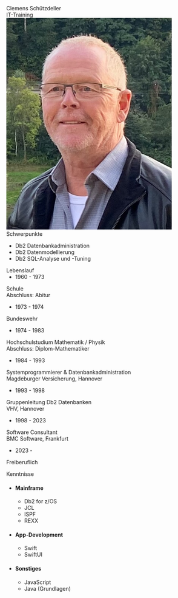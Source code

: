 <div class="hGrid">
  <div class="grid-2">
    <div class="gridHeader">Clemens Schützdeller</div>
    <div class="gridHeader">IT-Training</div>
  </div>
  <div class="grid-1">
    <img src="SchuetzdellerClemens.jpg">
  </div>
</div>

<div class="hGrid">
  <div class="grid-2">
    <div class="gridTitle">Schwerpunkte</div>
      <ul>
        <li>Db2 Datenbankadministration</li>
        <li>Db2 Datenmodellierung</li>
        <li>Db2 SQL-Analyse und -Tuning</li>
      </ul>
    </div>
</div>

<div class="hGrid">
  <div class="grid-2">
    <div class="gridTitle">Lebenslauf</div>
    <div class="hGrid" style="padding: 0;">
      <div class="grid-1"><ul style="margin: 0;"><li>1960 - 1973</li></ul></div>
      <div class="grid-2"><p>Schule<br>Abschluss: Abitur</p></div>
    <div class="gridBreak" style="height: calc(0.1 * var(--base-font-size))"></div>
      <div class="grid-1"><ul style="margin: 0;"><li>1973 - 1974</li></ul></div>
      <div class="grid-2"><p>Bundeswehr</p></div>
    <div class="gridBreak" style="height: calc(0.1 * var(--base-font-size))"></div>
      <div class="grid-1"><ul style="margin: 0;"><li>1974 - 1983</li></ul></div>
      <div class="grid-2"><p>Hochschulstudium Mathematik / Physik<br>Abschluss: Diplom-Mathematiker</p></div>
    <div class="gridBreak" style="height: calc(0.1 * var(--base-font-size))"></div>
      <div class="grid-1"><ul style="margin: 0;"><li>1984 - 1993</li></ul></div>
      <div class="grid-2"><p>Systemprogrammierer & Datenbankadministration<br>Magdeburger Versicherung, Hannover</p></div>
    <div class="gridBreak" style="height: calc(0.1 * var(--base-font-size))"></div>
      <div class="grid-1"><ul style="margin: 0;"><li>1993 - 1998</li></ul></div>
      <div class="grid-2"><p>Gruppenleitung Db2 Datenbanken<br>VHV, Hannover</p></div>
    <div class="gridBreak" style="height: calc(0.1 * var(--base-font-size))"></div>
      <div class="grid-1"><ul style="margin: 0;"><li>1998 - 2023</li></ul></div>
      <div class="grid-2"><p>Software Consultant<br>BMC Software, Frankfurt</p></div>
    <div class="gridBreak" style="height: calc(0.1 * var(--base-font-size))"></div>
      <div class="grid-1"><ul style="margin: 0;"><li>2023 -</li></ul></div>
      <div class="grid-2"><p>Freiberuflich</p></div>
    </div>
  </div>
</div>

<div class="hGrid">
  <div class="grid-2" style="padding: 0;">
    <div class="gridTitle">Kenntnisse</div>
    <div class="hGrid">
      <div class="grid-2"><ul style="margin: 0;">
        <li><h4 style="padding: 0;">Mainframe</h4></li>
        <ul>
          <li>Db2 for z/OS</li>
          <li>JCL</li>
          <li>ISPF</li>
          <li>REXX</li>
        </ul>
        <li><h4 style="padding: 0;">App-Development</h4></li>
        <ul>
          <li>Swift</li>
          <li>SwiftUI</li>
        </ul>
        <li><h4 style="padding: 0;">Sonstiges</h4></li>
        <ul>
          <li>JavaScript</li>
          <li>Java (Grundlagen)</li>
        </ul>
      </ul></div>
    </div>
  </div>
</div>
